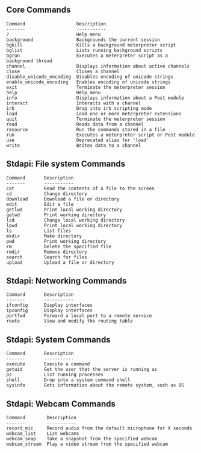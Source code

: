 Core Commands
----------------------

    Command                   Description
    -------                   -----------
    ?                         Help menu
    background                Backgrounds the current session
    bgkill                    Kills a background meterpreter script
    bglist                    Lists running background scripts
    bgrun                     Executes a meterpreter script as a background thread
    channel                   Displays information about active channels
    close                     Closes a channel
    disable_unicode_encoding  Disables encoding of unicode strings
    enable_unicode_encoding   Enables encoding of unicode strings
    exit                      Terminate the meterpreter session
    help                      Help menu
    info                      Displays information about a Post module
    interact                  Interacts with a channel
    irb                       Drop into irb scripting mode
    load                      Load one or more meterpreter extensions
    quit                      Terminate the meterpreter session
    read                      Reads data from a channel
    resource                  Run the commands stored in a file
    run                       Executes a meterpreter script or Post module
    use                       Deprecated alias for 'load'
    write                     Writes data to a channel


Stdapi: File system Commands
----------------------

    Command       Description
    -------       -----------
    cat           Read the contents of a file to the screen
    cd            Change directory
    download      Download a file or directory
    edit          Edit a file
    getlwd        Print local working directory
    getwd         Print working directory
    lcd           Change local working directory
    lpwd          Print local working directory
    ls            List files
    mkdir         Make directory
    pwd           Print working directory
    rm            Delete the specified file
    rmdir         Remove directory
    search        Search for files
    upload        Upload a file or directory


Stdapi: Networking Commands
----------------------

    Command       Description
    -------       -----------
    ifconfig      Display interfaces
    ipconfig      Display interfaces
    portfwd       Forward a local port to a remote service
    route         View and modify the routing table


Stdapi: System Commands
----------------------

    Command       Description
    -------       -----------
    execute       Execute a command
    getuid        Get the user that the server is running as
    ps            List running processes
    shell         Drop into a system command shell
    sysinfo       Gets information about the remote system, such as OS


Stdapi: Webcam Commands
----------------------

    Command        Description
    -------        -----------
    record_mic     Record audio from the default microphone for X seconds
    webcam_list    List webcams
    webcam_snap    Take a snapshot from the specified webcam
    webcam_stream  Play a video stream from the specified webcam

